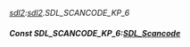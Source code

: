 _[sdl2](../../modules/sdl2/sdl2-module.md):[sdl2](../../modules/sdl2/sdl2-module.md).SDL\_SCANCODE\_KP\_6_
##### Const SDL\_SCANCODE\_KP\_6:[SDL_Scancode](../../modules/sdl2/sdl2-sdl_scancode.md)
